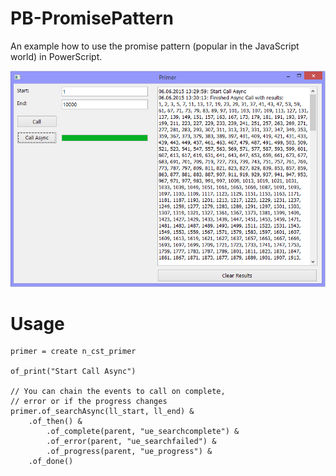 PB-PromisePattern
=========

An example how to use the promise pattern (popular in the JavaScript world) in PowerScript.

![ScreenShot](./resources/PromisePattern.png)

Usage
=======

```
primer = create n_cst_primer

of_print("Start Call Async")

// You can chain the events to call on complete,
// error or if the progress changes
primer.of_searchAsync(ll_start, ll_end) &
	.of_then() &
		.of_complete(parent, "ue_searchcomplete") &
		.of_error(parent, "ue_searchfailed") &
		.of_progress(parent, "ue_progress") &
	.of_done()
```
